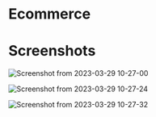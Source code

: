 # Ecommerce

# Screenshots
![Screenshot from 2023-03-29 10-27-00](https://user-images.githubusercontent.com/119648597/228431239-17880363-121e-4103-9a8a-8105aaf04d90.png)


![Screenshot from 2023-03-29 10-27-24](https://user-images.githubusercontent.com/119648597/228431282-2ddfe6f7-2bcb-408f-a990-b3ee5cfdc821.png)



![Screenshot from 2023-03-29 10-27-32](https://user-images.githubusercontent.com/119648597/228431301-fd982a05-218d-4b3c-8417-b7218c9021f1.png)
